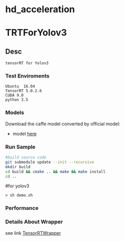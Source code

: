 # hd_acceleration
# TRTForYolov3

## Desc

    tensorRT for Yolov3
	
### Test Enviroments

    Ubuntu  16.04
    TensorRT 5.0.2.6
    CUDA 9.0
    python 3.5

### Models

Download the caffe model converted by official model:

+ model [here](https://pan.baidu.com/disk/home?#/all?vmode=list&path=%2Fdataset%2Fpre_model)

### Run Sample

```bash
#build source code
git submodule update --init --recursive
mkdir build
cd build && cmake .. && make && make install
cd ..
```
#for yolov3
```
> sh demo.sh
```
### Performance

### Details About Wrapper

see link [TensorRTWrapper](https://github.com/lewes6369/tensorRTWrapper)
